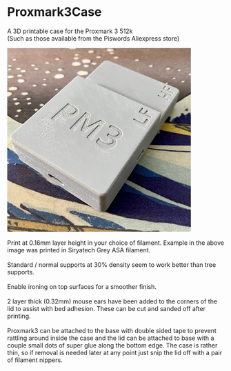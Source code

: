 # Proxmark3Case

A 3D printable case for the Proxmark 3 512k<br>
(Such as those available from the Piswords Aliexpress store)

![Pic #1](https://github.com/RicInNewMexico/Proxmark3Case/blob/9b322752fccb3454c9eccf890e876f942adcdc69/Pic1.jpg)

Print at 0.16mm layer height in your choice of filament. Example in the above image was printed in Siryatech Grey ASA filament.<br><br>
Standard / normal supports at 30% density seem to work better than tree supports.<br><br>
Enable ironing on top surfaces for a smoother finish.<br><br>
2 layer thick (0.32mm) mouse ears have been added to the corners of the lid to assist with bed adhesion. These can be cut and sanded off after printing.<br><br>
Proxmark3 can be attached to the base with double sided tape to prevent rattling around inside the case and the lid can be attached to base with a couple small dots of super glue along the bottom edge. The case is rather thin, so if removal is needed later at any point just snip the lid off with a pair of filament nippers. 
